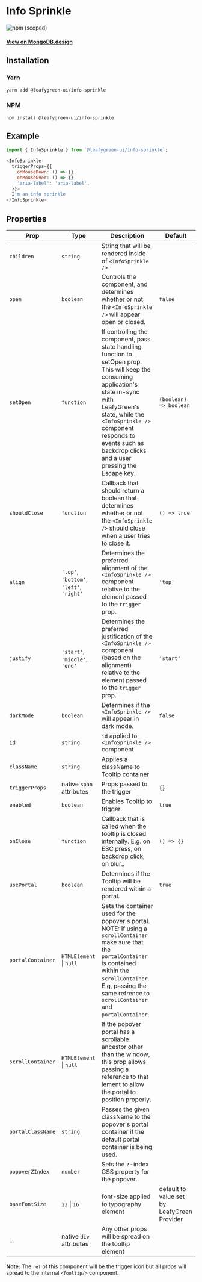 # Info Sprinkle

![npm (scoped)](https://img.shields.io/npm/v/@leafygreen-ui/info-sprinkle.svg)

#### [View on MongoDB.design](https://www.mongodb.design/component/info-sprinkle/example/)

## Installation

### Yarn

```shell
yarn add @leafygreen-ui/info-sprinkle
```

### NPM

```shell
npm install @leafygreen-ui/info-sprinkle
```

## Example

```js
import { InfoSprinkle } from `@leafygreen-ui/info-sprinkle`;

<InfoSprinkle
  triggerProps={{
    onMouseDown: () => {},
    onMouseOver: () => {},
    'aria-label': 'aria-label',
  }}>
  I'm an info sprinkle
</InfoSprinkle>
```

## Properties

| Prop              | Type                                     | Description                                                                                                                                                                                                                                                                         | Default                                     |
| ----------------- | ---------------------------------------- | ----------------------------------------------------------------------------------------------------------------------------------------------------------------------------------------------------------------------------------------------------------------------------------- | ------------------------------------------- |
| `children`        | `string`                                 | String that will be rendered inside of `<InfoSprinkle />`                                                                                                                                                                                                                           |                                             |
| `open`            | `boolean`                                | Controls the component, and determines whether or not the `<InfoSprinkle />` will appear open or closed.                                                                                                                                                                            | `false`                                     |
| `setOpen`         | `function`                               | If controlling the component, pass state handling function to setOpen prop. This will keep the consuming application's state in-sync with LeafyGreen's state, while the `<InfoSprinkle />` component responds to events such as backdrop clicks and a user pressing the Escape key. | `(boolean) => boolean`                      |
| `shouldClose`     | `function`                               | Callback that should return a boolean that determines whether or not the `<InfoSprinkle />` should close when a user tries to close it.                                                                                                                                             | `() => true`                                |
| `align`           | `'top'`, `'bottom'`, `'left'`, `'right'` | Determines the preferred alignment of the `<InfoSprinkle />` component relative to the element passed to the `trigger` prop.                                                                                                                                                        | `'top'`                                     |
| `justify`         | `'start'`, `'middle'`, `'end'`           | Determines the preferred justification of the `<InfoSprinkle />` component (based on the alignment) relative to the element passed to the `trigger` prop.                                                                                                                           | `'start'`                                   |
| `darkMode`        | `boolean`                                | Determines if the `<InfoSprinkle />` will appear in dark mode.                                                                                                                                                                                                                      | `false`                                     |
| `id`              | `string`                                 | `id` applied to `<InfoSprinkle />` component                                                                                                                                                                                                                                        |                                             |
| `className`       | `string`                                 | Applies a className to Tooltip container                                                                                                                                                                                                                                            |                                             |
| `triggerProps`    | native `span` attributes                 | Props passed to the trigger                                                                                                                                                                                                                                                         | `{}`                                        |
| `enabled`         | `boolean`                                | Enables Tooltip to trigger.                                                                                                                                                                                                                                                         | `true`                                      |
| `onClose`         | `function`                               | Callback that is called when the tooltip is closed internally. E.g. on ESC press, on backdrop click, on blur..                                                                                                                                                                      | `() => {}`                                  |
| `usePortal`       | `boolean`                                | Determines if the Tooltip will be rendered within a portal.                                                                                                                                                                                                                         | `true`                                      |
| `portalContainer` | `HTMLElement` \| `null`                  | Sets the container used for the popover's portal. NOTE: If using a `scrollContainer` make sure that the `portalContainer` is contained within the `scrollContainer`. E.g, passing the same refrence to `scrollContainer` and `portalContainer`.                                     |                                             |
| `scrollContainer` | `HTMLElement` \| `null`                  | If the popover portal has a scrollable ancestor other than the window, this prop allows passing a reference to that lement to allow the portal to position properly.                                                                                                                |                                             |
| `portalClassName` | `string`                                 | Passes the given className to the popover's portal container if the default portal container is being used.                                                                                                                                                                         |                                             |
| `popoverZIndex`   | `number`                                 | Sets the z-index CSS property for the popover.                                                                                                                                                                                                                                      |                                             |
| `baseFontSize`    | `13` \| `16`                             | font-size applied to typography element                                                                                                                                                                                                                                             | default to value set by LeafyGreen Provider |
| ...               | native `div` attributes                  | Any other props will be spread on the tooltip element                                                                                                                                                                                                                               |                                             |

**Note:** The `ref` of this component will be the trigger icon but all props will spread to the internal `<Tooltip/>` component.
